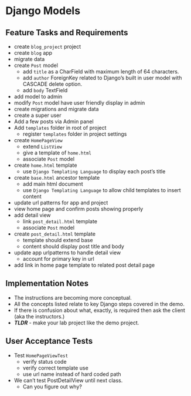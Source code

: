 # Django Models

## Feature Tasks and Requirements

- create ```blog_project``` project
- create ```blog``` app
- migrate data
- create ```Post``` model
  - add ```title``` as a CharField with maximum length of 64 characters.
  - add ```author``` ForeignKey related to Django’s built in user model with CASCADE delete option.
  - add ```body``` TextField
- add model to admin
- modify ```Post``` model have user friendly display in admin
- create migrations and migrate data
- create a super user
- Add a few posts via Admin panel
- Add ```templates``` folder in root of project
  - register ```templates``` folder in project settings
- create ```HomePageView```
  - extend ```ListView```
  - give a template of ```home.html```
  - associate ```Post``` model
- create ```home.html``` template
  - use ```Django Templating Language``` to display each post’s title
- create ```base.html``` ancestor template
  - add main html document
  - use ```Django Templating Language``` to allow child templates to insert content
- update url patterns for app and project
- view home page and confirm posts showing properly
- add detail view
  - link ```post_detail.html``` template
  - associate ```Post``` model
- create ```post_detail.html``` template
  - template should extend base
  - content should display post title and body
- update app urlpatterns to handle detail view
  - account for primary key in url
- add link in home page template to related post detail page

## Implementation Notes

- The instructions are becoming more conceptual.
- All the concepts listed relate to key Django steps covered in the demo.
- If there is confusion about what, exactly, is required then ask the client (aka the instructors.)
- ***TLDR*** - make your lab project like the demo project.

## User Acceptance Tests

- Test ```HomePageViewTest```
  - verify status code
  - verify correct template use
  - use url name instead of hard coded path
- We can’t test PostDetailView until next class.
  - Can you figure out why?